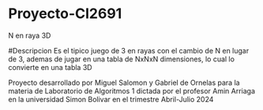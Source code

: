# Proyecto-CI2691
N en raya 3D

#Descripcion
Es el tipico juego de 3 en rayas con el cambio de N en lugar de 3, ademas de jugar en una tabla de NxNxN dimensiones, lo cual lo convierte en una tabla 3D

Proyecto desarrollado por Miguel Salomon y Gabriel de Ornelas para la materia de Laboratorio de Algoritmos 1 dictada por el profesor Amin Arriaga en la universidad Simon Bolivar en el trimestre Abril-Julio 2024
